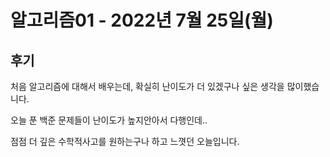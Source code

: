 # 알고리즘01 - 2022년 7월 25일(월)



## 후기



처음 알고리즘에 대해서 배우는데, 확실히 난이도가 더 있겠구나 싶은 생각을 많이했습니다.



오늘 푼 백준 문제들이 난이도가 높지안아서 다행인데..



점점 더 깊은 수학적사고를 원하는구나 하고 느꼇던 오늘입니다.